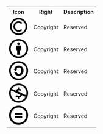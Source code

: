 <table>
 
  <tr>
    <th>Icon</th>
    <th>Right</th>
      <th>Description</th>
  </tr>
     <tr>
        <td><img src="index.png" alt="" height=50 width=50></img>
        <td>Copyright</td>
        <td> Reserved </td>
    </tr>
    <tr>
        <td><img src="1.png" alt="" height=50 width=50></img>
        <td>Copyright</td>
        <td> Reserved </td>
    </tr>
    <tr>
        <td><img src="2.png" alt="" height=50 width=50></img>
        <td>Copyright</td>
        <td> Reserved </td>
    </tr>
    <tr>
        <td><img src="3.png" alt="" height=50 width=50></img>
        <td>Copyright</td>
        <td> Reserved </td>
    </tr>
    <tr>
        <td><img src="4.png" alt="" height=50 width=50></img>
        <td>Copyright</td>
        <td> Reserved </td>
    </tr>
  
</table>
